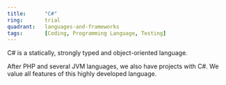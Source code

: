 ```yaml
---
title:      "C#"
ring:       trial
quadrant:   languages-and-frameworks
tags:       [Coding, Programming Language, Testing]
---
```


C# is a statically, strongly typed and object-oriented language.

After PHP and several JVM languages, we also have projects with C#. We value all features of this highly developed
language.